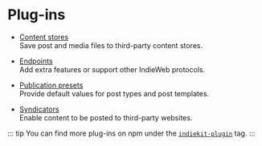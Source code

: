 # Plug-ins

* [Content stores](stores.md)  
  Save post and media files to third-party content stores.

* [Endpoints](endpoints.md)  
  Add extra features or support other IndieWeb protocols.

* [Publication presets](presets.md)  
  Provide default values for post types and post templates.

* [Syndicators](syndicators.md)  
  Enable content to be posted to third-party websites.

::: tip
You can find more plug-ins on npm under the [`indiekit-plugin`](https://www.npmjs.com/search?q=keywords%3Aindiekit-plugin) tag.
:::
